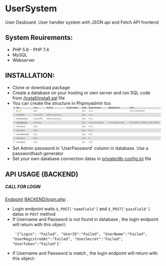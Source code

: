 # UserSystem
User Dasboard. User handler system with JSON api and Fetch API frontend

## System Reuirements:
* PHP 5.6 - PHP 7.4
* MySQL
* Webserver

## INSTALLATION:
* Clone or download package
* Create a database on your hosting or own server and run SQL code from [/install/install.sql](/install/install.sql) file
* You can create the structure in Phpmyadmin too
![Database structure](/install/table-structure.jpg?raw=true)
* Set Admin password in 'UserPassword' column in database. Use a passwordhash generator
* Set your own database connection datas in [private/db-config.ini](private/db-config.ini) file

## API USAGE (BACKEND)
##### CALL FOR LOGIN #####
<ins>Endpoint</ins> [BACKEND/login.php](BACKEND/login.php) .
- Login endpoint waits `$_POST['nameField']` and `$_POST['passField']` datas in `POST` method
- If Username and Password is not found in database , the login endpoint will return with this object:
    ``` 
     '{"Login": "Failed", "UserID":"Failed", "UserName":"Failed", "UserRegistredAt":"Failed", "UserSecret":"Failed", "UserToken":"Failed"}'
    ```
- If Username and Password is match , the login endpoint will return with this object:
